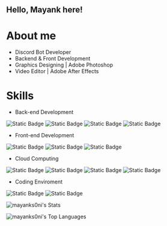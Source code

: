 ## Hello, Mayank here!

# About me
- Discord Bot Developer
- Backend & Front Development
- Graphics Designing | Adobe Photoshop
- Video Editor | Adobe After Effects

# Skills
- Back-end Development

![Static Badge](https://img.shields.io/badge/Python-green?style=for-the-badge&logo=python&logoColor=white) ![Static Badge](https://img.shields.io/badge/Node.JS-yellow?style=for-the-badge&logo=node.js&logoColor=white) ![Static Badge](https://img.shields.io/badge/C-blue?style=for-the-badge&logo=C&logoColor=white) ![Static Badge](https://img.shields.io/badge/C%2B%2B-blue?style=for-the-badge&logo=C%2B%2B&logoColor=white)

- Front-end Development

![Static Badge](https://img.shields.io/badge/HTML5-red?style=for-the-badge&logo=HTML5&logoColor=white) ![Static Badge](https://img.shields.io/badge/CSS-blue?style=for-the-badge&logo=css&logoColor=white) ![Static Badge](https://img.shields.io/badge/Javascript-yellow?style=for-the-badge&logo=javascript&logoColor=white)

- Cloud Computing

![Static Badge](https://img.shields.io/badge/Amazon%20AWS-yellow?style=for-the-badge&logo=amazon%20web%20service&logoColor=white) ![Static Badge](https://img.shields.io/badge/Heroku-purple?style=for-the-badge&logo=heroku&logoColor=white) ![Static Badge](https://img.shields.io/badge/Glitch-violet?style=for-the-badge&logo=glitch&logoColor=white) ![Static Badge](https://img.shields.io/badge/Microsoft%20Azure-blue?style=for-the-badge&logo=azure&logoColor=white) 

- Coding Enviroment

![Static Badge](https://img.shields.io/badge/Visual%20Studio%20Code-blue?style=for-the-badge&logo=Visual%20Studio%20Code&logoColor=white) ![Static Badge](https://img.shields.io/badge/Atom-red?style=for-the-badge&logo=atom&logoColor=white) 

![mayanks0ni's Stats](https://github-readme-stats.vercel.app/api?username=mayanks0ni&theme=vue-dark&show_icons=true&hide_border=true&count_private=true)

![mayanks0ni's Top Languages](https://github-readme-stats.vercel.app/api/top-langs/?username=mayanks0ni&theme=vue-dark&show_icons=true&hide_border=true&layout=compact)
